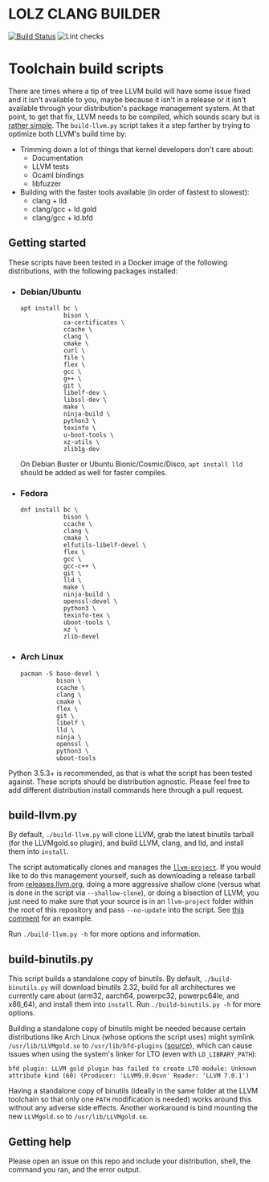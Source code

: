 # LOLZ CLANG BUILDER

[![Build Status](https://cloud.drone.io/api/badges/Jprimero15/lolz-clang-build/status.svg?ref=refs/heads/rebase)](https://cloud.drone.io/Jprimero15/lolz-clang-build)  ![Lint checks](https://github.com/Jprimero15/lolz-clang-build/workflows/Lint%20checks/badge.svg?branch=rebase)


# Toolchain build scripts

There are times where a tip of tree LLVM build will have some issue fixed and it isn't available to you, maybe because it isn't in a release or it isn't available through your distribution's package management system. At that point, to get that fix, LLVM needs to be compiled, which sounds scary but is [rather simple](https://llvm.org/docs/GettingStarted.html). The `build-llvm.py` script takes it a step farther by trying to optimize both LLVM's build time by:

* Trimming down a lot of things that kernel developers don't care about:
  * Documentation
  * LLVM tests
  * Ocaml bindings
  * libfuzzer
* Building with the faster tools available (in order of fastest to slowest):
  * clang + lld
  * clang/gcc + ld.gold
  * clang/gcc + ld.bfd

## Getting started

These scripts have been tested in a Docker image of the following distributions, with the following packages installed:

* ### Debian/Ubuntu

  ```
  apt install bc \
              bison \
              ca-certificates \
              ccache \
              clang \
              cmake \
              curl \
              file \
              flex \
              gcc \
              g++ \
              git \
              libelf-dev \
              libssl-dev \
              make \
              ninja-build \
              python3 \
              texinfo \
              u-boot-tools \
              xz-utils \
              zlib1g-dev
  ```

  On Debian Buster or Ubuntu Bionic/Cosmic/Disco, `apt install lld` should be added as well for faster compiles.

* ### Fedora

  ```
  dnf install bc \
              bison \
              ccache \
              clang \
              cmake \
              elfutils-libelf-devel \
              flex \
              gcc \
              gcc-c++ \
              git \
              lld \
              make \
              ninja-build \
              openssl-devel \
              python3 \
              texinfo-tex \
              uboot-tools \
              xz \
              zlib-devel
  ```

* ### Arch Linux

  ```
  pacman -S base-devel \
            bison \
            ccache \
            clang \
            cmake \
            flex \
            git \
            libelf \
            lld \
            ninja \
            openssl \
            python3 \
            uboot-tools
  ```

Python 3.5.3+ is recommended, as that is what the script has been tested against. These scripts should be distribution agnostic. Please feel free to add different distribution install commands here through a pull request.

## build-llvm.py

By default, `./build-llvm.py` will clone LLVM, grab the latest binutils tarball (for the LLVMgold.so plugin), and build LLVM, clang, and lld, and install them into `install`.

The script automatically clones and manages the [`llvm-project`](https://github.com/llvm/llvm-project). If you would like to do this management yourself, such as downloading a release tarball from [releases.llvm.org](https://releases.llvm.org/), doing a more aggressive shallow clone (versus what is done in the script via `--shallow-clone`), or doing a bisection of LLVM, you just need to make sure that your source is in an `llvm-project` folder within the root of this repository and pass `--no-update` into the script. See [this comment](https://github.com/ClangBuiltLinux/tc-build/issues/75#issuecomment-604374071) for an example.

Run `./build-llvm.py -h` for more options and information.

## build-binutils.py

This script builds a standalone copy of binutils. By default, `./build-binutils.py` will download binutils 2.32, build for all architectures we currently care about (arm32, aarch64, powerpc32, powerpc64le, and x86_64), and install them into `install`. Run `./build-binutils.py -h` for more options.

Building a standalone copy of binutils might be needed because certain distributions like Arch Linux (whose options the script uses) might symlink `/usr/lib/LLVMgold.so` to `/usr/lib/bfd-plugins` ([source](https://bugs.archlinux.org/task/28479)), which can cause issues when using the system's linker for LTO (even with `LD_LIBRARY_PATH`):

```
bfd plugin: LLVM gold plugin has failed to create LTO module: Unknown attribute kind (60) (Producer: 'LLVM9.0.0svn' Reader: 'LLVM 7.0.1')
```

Having a standalone copy of binutils (ideally in the same folder at the LLVM toolchain so that only one `PATH` modification is needed) works around this without any adverse side effects. Another workaround is bind mounting the new `LLVMgold.so` to `/usr/lib/LLVMgold.so`.

## Getting help

Please open an issue on this repo and include your distribution, shell, the command you ran, and the error output.
